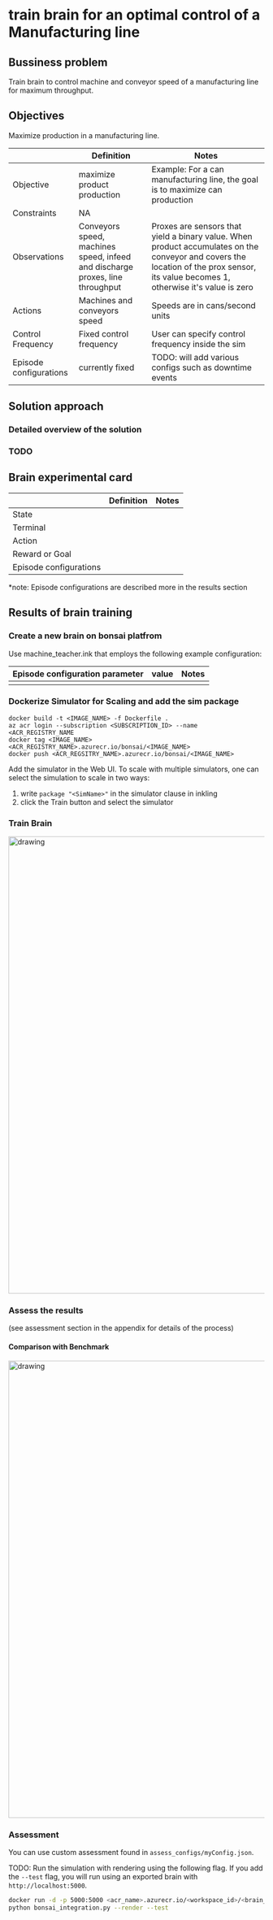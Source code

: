 # train brain for an optimal control of a Manufacturing line 

## Bussiness problem
Train brain to control machine and conveyor speed of a manufacturing line for maximum throughput.

## Objectives
Maximize production in a manufacturing line.  

|                        | Definition                                                   | Notes |
| ---------------------- | ------------------------------------------------------------ | ----- |
| Objective              | maximize product production     |   Example: For a can manufacturing line, the goal is to maximize can production                        |
| Constraints            |   NA |
| Observations           | Conveyors speed, machines speed, infeed and discharge proxes, line throughput | Proxes are sensors that yield a binary value. When product accumulates on the conveyor and covers the location of the prox sensor, its value becomes 1, otherwise it's value is zero  |
| Actions                |  Machines and conveyors speed | Speeds are in cans/second units |
| Control Frequency      | Fixed control frequency | User can specify control frequency inside the sim |
| Episode configurations | currently fixed | TODO: will add various configs such as downtime events |

## Solution approach

### Detailed overview of the solution 

### TODO


## Brain experimental card 

|                        | Definition                                                   | Notes |
| ---------------------- | ------------------------------------------------------------ | ----- |
| State                  |       |
| Terminal               |          |       |
| Action                 |                   |       |
| Reward or Goal         |       |     |
| Episode configurations |                      |       |

*note: Episode configurations are described more in the results section  



## Results of brain training
### Create a new brain on bonsai platfrom  
Use machine_teacher.ink that employs the following example configuration:

|   Episode configuration parameter                     | value                                                 | Notes |
| ---------------------- | ------------------------------------------------------------ | ----- |
|            |      |                        |


### Dockerize Simulator for Scaling and add the sim package

```
docker build -t <IMAGE_NAME> -f Dockerfile .
az acr login --subscription <SUBSCRIPTION_ID> --name <ACR_REGISTRY_NAME
docker tag <IMAGE_NAME> <ACR_REGISTRY_NAME>.azurecr.io/bonsai/<IMAGE_NAME>
docker push <ACR_REGSITRY_NAME>.azurecr.io/bonsai/<IMAGE_NAME>
```
Add the simulator in the Web UI. To scale with multiple simulators, one can select the simulation to scale in two ways:

1) write `package "<SimName>"` in the simulator clause in inkling
2) click the Train button and select the simulator
   
### Train Brain

<img src="img/.PNG" alt="drawing" width="900"/>


### Assess the results
(see assessment section in the appendix for details of the process)

#### Comparison with Benchmark 


<img src="img/.PNG" alt="drawing" width="900"/>



### Assessment

You can use custom assessment found in `assess_configs/myConfig.json`. 


TODO: Run the simulation with rendering using the following flag. If you add the `--test` flag, you will run using an exported brain with `http://localhost:5000`.

```sh
docker run -d -p 5000:5000 <acr_name>.azurecr.io/<workspace_id>/<brain_name>:<version>
python bonsai_integration.py --render --test
```